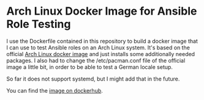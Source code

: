 # Arch Linux Docker Image for Ansible Role Testing

I use the Dockerfile contained in this repository to build a docker image that
I can use to test Ansible roles on an Arch Linux system. It's based on the
official [Arch Linux docker image](https://hub.docker.com/\_/archlinux/) and
just installs some additionally needed packages. I also had to change the
/etc/pacman.conf file of the official image a little bit, in order to be able
to test a German locale setup.

So far it does not support systemd, but I might add that in the future.

You can find the
[image on dockerhub](https://hub.docker.com/r/schuam/podman\_archlinux\_ansible).

